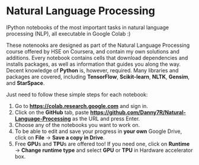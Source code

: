 # Natural Language Processing
IPython notebooks of the most important tasks in natural language processing (NLP), all executable in Google Colab :)

These notenooks are designed as part of the Natural Language Processing course offered by HSE on Coursera, and contain my own solutions and additions. Every notebook contains cells that download dependencies and installs packages, as well as information that guides you along the way. Decent knowledge of **Python** is, however, required. Many libraries and packages are covered, including **TensorFlow**, **Scikit-learn**, **NLTK**, **Gensim**, and **StarSpace**.

Just need to follow these simple steps for each notebook:
1. Go to **https://colab.research.google.com** and sign in.
2. Click on the **GitHub** tab, paste **https://github.com/Danny7R/Natural-Language-Processing** as the URL and press Enter.
3. Choose any of the notebooks you want to work on.
4. To be able to edit and save your progress in **your own** Google Drive, click on **File** -> **Save a copy in Drive**. 
5. Free **GPU**s and **TPU**s are offered too! If you need one, click on **Runtime** -> **Change runtime type** and select **GPU** or **TPU** in Hardware accelerator box.
